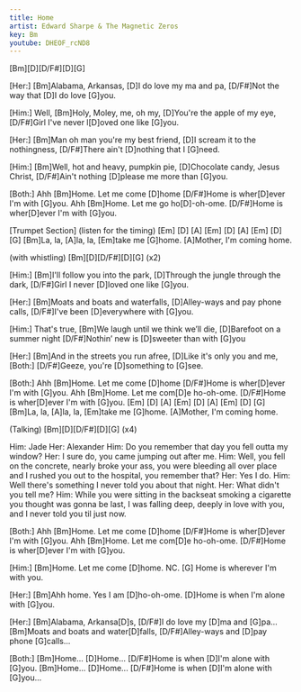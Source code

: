 ```yaml
---
title: Home
artist: Edward Sharpe & The Magnetic Zeros
key: Bm
youtube: DHEOF_rcND8
---
```

[Bm][D][D/F#][D][G]

[Her:]
[Bm]Alabama, Arkansas,
[D]I do love my ma and pa,
[D/F#]Not the way that [D]I do love [G]you.

[Him:]
Well, [Bm]Holy, Moley, me, oh my,
[D]You're the apple of my eye,
[D/F#]Girl I've never l[D]oved one like [G]you.

[Her:]
[Bm]Man oh man you're my best friend,
[D]I scream it to the nothingness,
[D/F#]There ain't [D]nothing that I [G]need.

[Him:]
[Bm]Well, hot and heavy, pumpkin pie,
[D]Chocolate candy, Jesus Christ,
[D/F#]Ain't nothing [D]please me more than [G]you.

[Both:]
Ahh [Bm]Home. Let me come [D]home
[D/F#]Home is wher[D]ever I'm with [G]you.
Ahh [Bm]Home. Let me go ho[D]-oh-ome.
[D/F#]Home is wher[D]ever I'm with [G]you.

[Trumpet Section] 
(listen for the timing)
[Em] [D] [A]
[Em] [D] [A]
[Em] [D]  [G]
[Bm]La, la, [A]la, la, [Em]take me [G]home.
[A]Mother, I'm coming home.

(with whistling)
[Bm][D][D/F#][D][G] (x2)

[Him:]
[Bm]I'll follow you into the park,
[D]Through the jungle through the dark,
[D/F#]Girl I never [D]loved one like [G]you.

[Her:]
[Bm]Moats and boats and waterfalls,
[D]Alley-ways and pay phone calls,
[D/F#]I've been [D]everywhere with [G]you.

[Him:]
That's true,
[Bm]We laugh until we think we’ll die,
[D]Barefoot on a summer night
[D/F#]Nothin’ new is [D]sweeter than with [G]you

[Her:]
[Bm]And in the streets you run afree,
[D]Like it's only you and me,
[Both:]
[D/F#]Geeze, you're [D]something to [G]see.

[Both:]
Ahh [Bm]Home. Let me come [D]home
[D/F#]Home is wher[D]ever I'm with [G]you.
Ahh [Bm]Home. Let me com[D]e ho-oh-ome.
[D/F#]Home is wher[D]ever I'm with [G]you.
[Em] [D] [A]
[Em] [D] [A]
[Em] [D]  [G]
[Bm]La, la, [A]la, la, [Em]take me [G]home.
[A]Mother, I'm coming home.

(Talking)
[Bm][D][D/F#][D][G] (x4)

Him: Jade
Her: Alexander
Him: Do you remember that day you fell outta my window?
Her: I sure do, you came jumping out after me.
Him: Well, you fell on the concrete, nearly broke your ass, you were bleeding all over
place and I rushed you out to the hospital, you remember that?
Her: Yes I do.
Him: Well there's something I never told you about that night.
Her: What didn't you tell me?
Him: While you were sitting in the backseat smoking a cigarette you thought was gonna be 
last, I was falling deep, deeply in love with you, and I never told you til just now.

[Both:]
Ahh [Bm]Home. Let me come [D]home
[D/F#]Home is wher[D]ever I'm with [G]you.
Ahh [Bm]Home. Let me com[D]e ho-oh-ome.
[D/F#]Home is wher[D]ever I'm with [G]you.

[Him:]
[Bm]Home. Let me come [D]home.
NC.                       [G]
Home is wherever I'm with you.

[Her:]
[Bm]Ahh home. Yes I am [D]ho-oh-ome.
[D]Home is when I'm alone with [G]you.

[Her:]
[Bm]Alabama, Arkansa[D]s,
[D/F#]I do love my [D]ma and [G]pa...
[Bm]Moats and boats and water[D]falls,
[D/F#]Alley-ways and [D]pay phone [G]calls...

[Both:]
[Bm]Home...   [D]Home...
[D/F#]Home is when [D]I'm alone with [G]you.
[Bm]Home...   [D]Home...
[D/F#]Home is when [D]I'm alone with [G]you...
